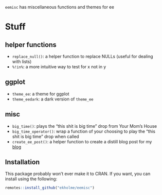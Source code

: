 
`eemisc` has miscellaneous functions and themes for ee

# Stuff

## helper functions

  - `replace_null()`: a helper function to replace NULLs (useful for
    dealing with lists)
  - `%!in%`: a more intuitive way to test for x not in y

## ggplot

  - `theme_ee`: a theme for ggplot
  - `theme_eedark`: a dark version of `theme_ee`

## misc

  - `big_time()`: plays the “this shit is big time” drop from Your Mom’s
    House
  - `big_time_operator()`: wrap a function of your choosing to play the
    “this shit is big time” drop when called
  - `create_ee_post()`: a helper function to create a distill blog post
    for my [blog](www.ericekholm.com/blog/)

## Installation

This package probably won’t ever make it to CRAN. If you want, you can
install using the following:

``` r
remotes::install_github("ekholme/eemisc")
```

